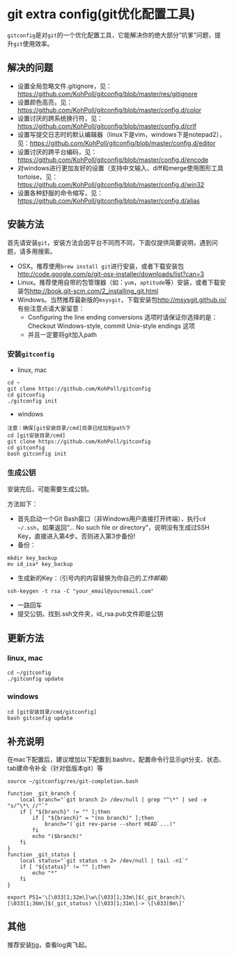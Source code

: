 # git extra config(git优化配置工具)

`gitconfig`是对`git`的一个优化配置工具，它能解决你的绝大部分“坑爹”问题，提升`git`使用效率。

## 解决的问题

  - 设置全局忽略文件.gitignore，见：<https://github.com/KohPoll/gitconfig/blob/master/res/gitignore>
  - 设置颜色高亮，见：<https://github.com/KohPoll/gitconfig/blob/master/config.d/color>
  - 设置讨厌的跨系统换行符，见：<https://github.com/KohPoll/gitconfig/blob/master/config.d/crlf>
  - 设置写提交日志时的默认编辑器（linux下是vim，windows下是notepad2），见：<https://github.com/KohPoll/gitconfig/blob/master/config.d/editor>
  - 设置讨厌的跨平台编码，见：<https://github.com/KohPoll/gitconfig/blob/master/config.d/encode>
  - 对windows进行更加友好的设置（支持中文输入、diff和merge使用图形工具tortoise，见：<https://github.com/KohPoll/gitconfig/blob/master/config.d/win32>
  - 设置各种舒服的命令缩写，见：<https://github.com/KohPoll/gitconfig/blob/master/config.d/alias>

## 安装方法

首先请安装`git`，安装方法会因平台不同而不同，下面仅提供简要说明，遇到问题，请多用搜索。

  - OSX。推荐使用`brew install git`进行安装，或者下载安装包<http://code.google.com/p/git-osx-installer/downloads/list?can=3>
  - Linux。推荐使用自带的包管理器（如：`yum`，`aptitude`等）安装，或者下载安装包<http://book.git-scm.com/2_installing_git.html>
  - Windows。当然推荐最新版的`msysgit`，下载安装包<http://msysgit.github.io/>有些注意点请大家留意：
    * Configuring the line ending conversions 选项时请保证你选择的是：Checkout Windows-style, commit Unix-style endings 这项
    * 并且一定要将git加入path

### 安装`gitconfig`

  - linux, mac
```
cd ~
git clone https://github.com/KohPoll/gitconfig
cd gitconfig
./gitconfig init
```
  - windows
```
注意：确保[git安装目录/cmd]目录已经加到path下
cd [git安装目录/cmd]
git clone https://github.com/KohPoll/gitconfig
cd gitconfig
bash gitconfig init 
```

### 生成公钥

安装完后，可能需要生成公钥。

方法如下：

  - 首先启动一个Git Bash窗口（非Windows用户直接打开终端），执行`cd ~/.ssh`，如果返回“… No such file or directory”，说明没有生成过SSH Key，直接进入第4步。否则进入第3步备份!
  - 备份：
```
mkdir key_backup
mv id_isa* key_backup
```
  - 生成新的Key：（引号内的内容替换为你自己的*工作邮箱*）
```
ssh-keygen -t rsa -C "your_email@youremail.com"
```
  - 一路回车
  - 提交公钥。找到.ssh文件夹，id_rsa.pub文件即是公钥

## 更新方法

### linux, mac

```
cd ~/gitconfig
./gitconfig update
```

### windows

```
cd [git安装目录/cmd/gitconfig]
bash gitconfig update
```

## 补充说明

在mac下配置后，建议增加以下配置到.bashrc，配置命令行显示git分支、状态、tab建命令补全（针对低版本git）等

```
source ~/gitconfig/res/git-completion.bash

function _git_branch {
    local branch="`git branch 2> /dev/null | grep "^\*" | sed -e "s/^\*\ //"`"
    if [ "${branch}" != "" ];then
        if [ "${branch}" = "(no branch)" ];then
            branch="(`git rev-parse --short HEAD`...)"
        fi
        echo "($branch)"
    fi
}
function _git_status {
    local status="`git status -s 2> /dev/null | tail -n1`"
    if [ "${status}" != "" ];then
        echo "*"
    fi
}
                                                     
export PS1='\[\033[1;32m\]\w\[\033[1;33m\]$(_git_branch)\[\033[1;36m\]$(_git_status) \[\033[1;31m\]-> \[\033[0m\]'
```

## 其他

推荐安装[tig](https://github.com/jonas/tig)，查看log爽飞起。